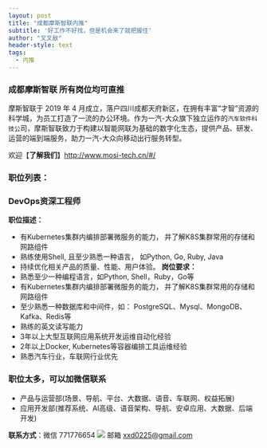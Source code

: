 ```yaml
---
layout: post
title: "成都摩斯智联内推"
subtitle: '好工作不好找，但是机会来了就把握住'
author: "叉叉敌"
header-style: text
tags:
  - 内推
---
```



### **成都摩斯智联** 所有岗位均可直推
摩斯智联于 2019 年 4 月成立，落户四川成都天府新区，在拥有丰富“才智”资源的科学城，为员工打造了一流的办公环境。作为一汽-大众旗下独立运作的`汽车软件科技公`司，摩斯智联致力于构建以智能网联为基础的数字化生态，提供产品、研发、运营的端到端服务，助力一汽-大众向移动出行服务转型。

欢迎【**了解我们**】http://www.mosi-tech.cn/#/

### 职位列表：
### **DevOps资深工程师**
**职位描述：**
-  有Kubernetes集群内编排部署微服务的能力， 并了解K8S集群常用的存储和网路组件 
- 熟练使用Shell, 且至少熟悉一种语言， 如Python, Go, Ruby, Java
-  持续优化相关产品的质量、性能、用户体验。
**岗位要求：**
-  熟悉至少一种编程语言，如Python, Shell，Ruby，Go等 
-  有Kubernetes集群内编排部署微服务的能力， 并了解K8S集群常用的存储和网路组件 
-  至少熟悉一种数据库和中间件，如： PostgreSQL、Mysql、MongoDB、Kafka、Redis等 
-  熟练的英文读写能力 
-  3年以上大型互联网应用系统开发运维自动化经验 
-  2年以上Docker, Kubernetes等容器编排工具运维经验 
-  熟悉汽车行业，车联网行业优先

### 职位太多，可以加微信联系
- 产品与运营部(场景、导航、平台、大数据、语音、车联网、权益拓展)
- 应用开发部(推荐系统、AI高级、语音架构、导航、安卓应用、大数据、后端开发)

**联系方式**：微信 771776654
![](https://gitee.com/chasays/mdPic/raw/master/uPic/QZiots.png)
邮箱 [xxd0225@gmail.com](mailto:xxd0225@gmail.com)

